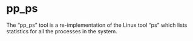 # pp_ps
The “pp_ps” tool is a re-implementation of the Linux tool “ps” which lists statistics for all the processes in the system.
